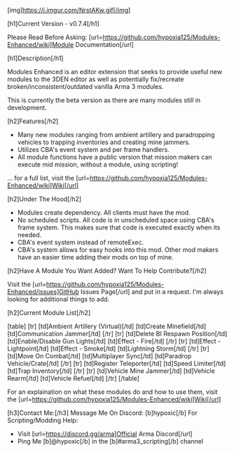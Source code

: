 [img]https://i.imgur.com/NrstAKw.gif[/img]

[h1]Current Version - v0.7.4[/h1]

Please Read Before Asking: [url=https://github.com/hypoxia125/Modules-Enhanced/wiki]Module Documentation[/url]

[h1]Description[/h1]

Modules Enhanced is an editor extension that seeks to provide useful new modules to the 3DEN editor as well as potentially fix/recreate broken/inconsistent/outdated vanilla Arma 3 modules.

This is currently the beta version as there are many modules still in development.

[h2]Features[/h2]
- Many new modules ranging from ambient artillery and paradropping vehicles to trapping inventories and creating mine jammers.
- Utilizes CBA's event system and per frame handlers.
- All module functions have a public version that mission makers can execute mid mission, without a module, using scripting!

... for a full list, visit the [url=https://github.com/hypoxia125/Modules-Enhanced/wiki]Wiki[/url]

[h2]Under The Hood[/h2]
- Modules create dependency. All clients must have the mod.
- No scheduled scripts. All code is in unscheduled space using CBA's frame system. This makes sure that code is executed exactly when its needed.
- CBA's event system instead of remoteExec.
- CBA's system allows for easy hooks into this mod. Other mod makers have an easier time adding their mods on top of mine.

[h2]Have A Module You Want Added? Want To Help Contribute?[/h2]

Visit the [url=https://github.com/hypoxia125/Modules-Enhanced/issues]GitHub Issues Page[/url] and put in a request. I'm always looking for additional things to add.

[h2]Current Module List[/h2]

[table]
    [tr]
        [td]Ambient Artillery (Virtual)[/td]
        [td]Create Minefield[/td]
        [td]Communication Jammer[/td]
    [/tr]
    [tr]
        [td]Delete BI Respawn Position[/td]
        [td]Enable/Disable Gun Lights[/td]
        [td]Effect - Fire[/td]
    [/tr]
    [tr]
        [td]Effect - Lightpoint[/td]
        [td]Effect - Smoke[/td]
        [td]Lightning Storm[/td]
    [/tr]
    [tr]
        [td]Move On Combat[/td]
        [td]Multiplayer Sync[/td]
        [td]Paradrop Vehicle/Crate[/td]
    [/tr]
    [tr]
        [td]Register Teleporter[/td]
        [td]Speed Limiter[/td]
        [td]Trap Inventory[/td]
    [/tr]
    [tr]
        [td]Vehicle Mine Jammer[/td]
        [td]Vehicle Rearm[/td]
        [td]Vehicle Refuel[/td]
    [/tr]
[/table]

For an explaination on what these modules do and how to use them, visit the [url=https://github.com/hypoxia125/Modules-Enhanced/wiki]Wiki[/url]

[h3]Contact Me:[/h3]
Message Me On Discord: [b]hypoxic[/b]
For Scripting/Modding Help:
- Visit [url=https://discord.gg/arma]Official Arma Discord[/url]
- Ping Me [b]@hypoxic[/b] in the [b]#arma3_scripting[/b] channel